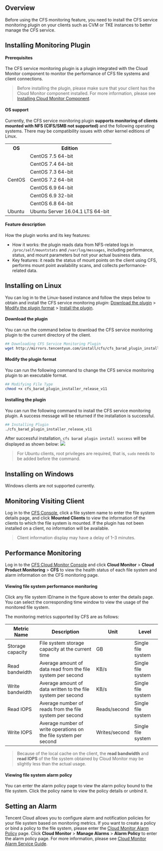 ## Overview

Before using the CFS monitoring feature, you need to install the CFS service monitoring plugin on your clients such as CVM or TKE instances to better manage the CFS service.

## Installing Monitoring Plugin


#### Prerequisites
The CFS service monitoring plugin is a plugin integrated with the Cloud Monitor component to monitor the performance of CFS file systems and client connections.

>Before installing the plugin, please make sure that your client has the Cloud Monitor component installed. For more information, please see [Installing Cloud Monitor Component](https://intl.cloud.tencent.com/document/product/248/6211).

#### OS support
Currently, the CFS service monitoring plugin **supports monitoring of clients mounted with NFS (CIFS/SMB not supported)** and the following operating systems. There may be compatibility issues with other kernel editions of Linux.



<table>
   <tr>
      <th>OS</th>
      <th>Edition</th>
   </tr>
   <tr>
      <td rowspan=7>CentOS</td>
      <td>CentOS 7.5 64-bit</td>
   </tr>
   <tr>
      <td>CentOS 7.4 64-bit</td>
   </tr>
   <tr>
      <td>CentOS 7.3 64-bit</td>
   </tr>
   <tr>
      <td>CentOS 7.2 64-bit</td>
   </tr>
   <tr>
      <td>CentOS 6.9 64-bit</td>
   </tr>
   <tr>
      <td>CentOS 6.9 32-bit</td>
   </tr>
   <tr>
      <td>CentOS 6.8 64-bit</td>
   </tr>
   <tr>
      <td>Ubuntu</td>
      <td>Ubuntu Server 16.04.1 LTS 64-bit</td>
   </tr>
</table>



#### Feature description

How the plugin works and its key features:

- How it works: the plugin reads data from NFS-related logs in `/proc/self/mountstats` and `/var/log/messages`, including performance, status, and mount parameters but not your actual business data.
- Key features: it reads the status of mount points on the client using CFS, performs mount point availability scans, and collects performance-related data.

## Installing on Linux

You can log in to the Linux-based instance and follow the steps below to obtain and install the CFS service monitoring plugin: [Download the plugin](#step1) > [Modify the plugin format](#step2) > [Install the plugin](#step3).

<span id="step1"></span>

#### Download the plugin

You can run the command below to download the CFS service monitoring plugin to the current directory of the client.

```sh
## Downloading CFS Service Monitoring Plugin
wget http://mirrors.tencentyun.com/install/cfs/cfs_barad_plugin_installer_release_v11
```

<span id="step2"></span>

#### Modify the plugin format

You can run the following command to change the CFS service monitoring plugin to an executable format.

```sh
## Modifying File Type
chmod +x cfs_barad_plugin_installer_release_v11
```

<span id="step3"></span>

#### Installing the plugin

You can run the following command to install the CFS service monitoring plugin. A success message will be returned if the installation is successful.

```sh
## Installing Plugin
./cfs_barad_plugin_installer_release_v11
```

After successful installation, `cfs barad plugin install success` will be displayed as shown below:
![](https://main.qcloudimg.com/raw/d4138a9caa55d3b2ef030f658b3e86e9.png)

>For Ubuntu clients, root privileges are required, that is, `sudo` needs to be added before the command.

## Installing on Windows

Windows clients are not supported currently.

## Monitoring Visiting Client

Log in to the [CFS Console](https://console.cloud.tencent.com/cfs), click a file system name to enter the file system details page, and click **Mounted Clients** to view the information of the clients to which the file system is mounted. If the plugin has not been installed on a client, no information will be available.

>Client information display may have a delay of 1–3 minutes.


## Performance Monitoring

Log in to the [CFS Cloud Monitor Console](https://console.cloud.tencent.com/monitor/product/cfs) and click **Cloud Monitor** > **Cloud Product Monitoring** > **CFS** to view the health status of each file system and alarm information on the CFS monitoring page.

#### Viewing file system performance monitoring

Click any file system ID/name in the figure above to enter the details page. You can select the corresponding time window to view the usage of the monitored file system.

The monitoring metrics supported by CFS are as follows:

| Metric Name  |  Description   | Unit   | Level |
| ------------ | ------------------------------ | ---- | ---------- |
| Storage capacity | File system storage capacity at the current time | GB | Single file system |
| Read bandwidth | Average amount of data read from the file system per second | KB/s | Single file system |
| Write bandwidth | Average amount of data written to the file system per second | KB/s | Single file system |
| Read IOPS  | Average number of reads from the file system per second  | Reads/second | Single file system |
| Write IOPS  | Average number of write operations on the file system per second  | Writes/second | Single file system |

>Because of the local cache on the client, the **read bandwidth** and **read IOPS** of the file system obtained by Cloud Monitor may be slightly less than the actual usage.

#### Viewing file system alarm policy

You can enter the alarm policy page to view the alarm policy bound to the file system. Click the policy name to view the policy details or unbind it.

## Setting an Alarm

Tencent Cloud allows you to configure alarm and notification policies for your file system based on monitoring metrics. If you want to create a policy or bind a policy to the file system, please enter the [Cloud Monitor Alarm Policy](https://console.cloud.tencent.com/monitor/policylist) page.
Click **Cloud Monitor** > **Manage Alarms** > **Alarm Policy** to enter the alarm policy page. For more information, please see [Cloud Monitor Alarm Service Guide](https://cloud.tencent.com/document/product/248/6126).

